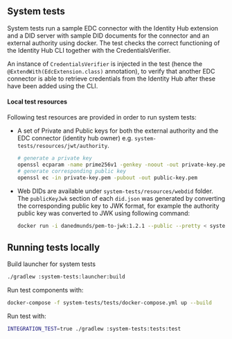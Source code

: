 ## System tests

System tests run a sample EDC connector with the Identity Hub extension and a DID server with sample DID documents for the connector and an external authority using docker. The test checks the correct functioning of the Identity Hub CLI together with the CredentialsVerifier.

An instance of `CredentialsVerifier` is injected in the test (hence the `@ExtendWith(EdcExtension.class)` annotation), to verify that another EDC connector is able to retrieve credentials from the Identity Hub after these have been added using the CLI.

#### Local test resources

Following test resources are provided in order to run system tests:

- A set of Private and Public keys for both the external authority and the EDC connector (identity hub owner) e.g. `system-tests/resources/jwt/authority`.

    ```bash
    # generate a private key
    openssl ecparam -name prime256v1 -genkey -noout -out private-key.pem
    # generate corresponding public key
    openssl ec -in private-key.pem -pubout -out public-key.pem
    ```
- Web DIDs are available under `system-tests/resources/webdid` folder. The `publicKeyJwk` section of each `did.json` was generated by converting the corresponding public key to JWK format, for example the authority public key was converted to JWK using following command:

    ```bash
    docker run -i danedmunds/pem-to-jwk:1.2.1 --public --pretty < system-tests/tests/resources/jwt/participant/public-key.pem
    ```

## Running tests locally 

Build launcher for system tests
```bash
./gradlew :system-tests:launcher:build
```

Run test components with:

```bash
docker-compose -f system-tests/tests/docker-compose.yml up --build
```

Run test with:

```bash
INTEGRATION_TEST=true ./gradlew :system-tests:tests:test
```